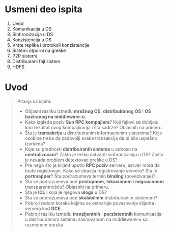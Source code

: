 # Usmeni deo ispita
1. Uvod 
2. Komunikacija u DS
3. Sinhronizacija u DS
4. Konzistencija u DS
5. Vrste replika i protokoli konzistencije
6. Sistemi otporni na greške
7. P2P sistemi
8. Distribuirani fajl sistem
9. HDFS


# Uvod 
> Pitanja sa ispita:
> - Objasni razliku između **mrežnog OS**, **distribuiranog OS** i **OS baziranog na middleware-u**.
> - Kako izgleda poziv **Sun RPC kompajlera**? Koji fajlovi se dobijaju kao rezultat ovog kompajliranja i šta sadrže? Objasniti na primeru.
> - Šta je **transakcija** u distribuiranim informacionim sistemima? Koje osobine treba da zadovolji svaka transakcija da bi bila uspešno izvršena?
> - Koje su prednosti **distribuiranih sistema** u odnosu na **centralizovani**? Zašto je teško ostvariti sinhronizaciju u DS? Zašto je nekada problem detektovati greške u DS?
> - Pre nego što je klijent uputio **RPC poziv** serveru, server mora da bude registrovan. Kako se obavlja registrovanje servera? Šta je **portmapper**? Šta podrazumeva termin **binding** (povezivanje)?
> - Šta se podrazumeva pod **pristupnom**, **lokacionom** i **migracionom** transparentnošću? Objasniti na primeru. 
> - Šta je **IDL** i koja je njegova **uloga** u DS?
> - Šta se podrazumeva pod **skalabilnim** distribuiranim sistemom? 
> - Pobroji redom korake kojima se ostvaruje povezivanje klijenta i servera kod **DCE**.
> - Pobroji razliku između **tranzijentnih** i **perzistentnih** komunikacija u distribuiranom sistemu zasnovanom na middleware-u sa razmenom poruka. 
